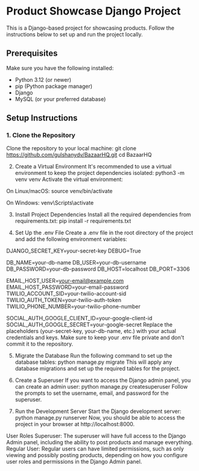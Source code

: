 # Product Showcase Django Project

This is a Django-based project for showcasing products. Follow the instructions below to set up and run the project locally.

## Prerequisites

Make sure you have the following installed:
- Python 3.12 (or newer)
- pip (Python package manager)
- Django
- MySQL (or your preferred database)

## Setup Instructions

### 1. Clone the Repository
Clone the repository to your local machine:
git clone https://github.com/gulshanydv/BazaarHQ.git
cd BazaarHQ

2. Create a Virtual Environment
It's recommended to use a virtual environment to keep the project dependencies isolated:
python3 -m venv venv
Activate the virtual environment:

On Linux/macOS:
source venv/bin/activate

On Windows:
venv\Scripts\activate

3. Install Project Dependencies
Install all the required dependencies from requirements.txt:
pip install -r requirements.txt


4. Set Up the .env File
Create a .env file in the root directory of the project and add the following environment variables:

DJANGO_SECRET_KEY=your-secret-key
DEBUG=True

DB_NAME=your-db-name
DB_USER=your-db-username
DB_PASSWORD=your-db-password
DB_HOST=localhost
DB_PORT=3306

EMAIL_HOST_USER=your-email@example.com
EMAIL_HOST_PASSWORD=your-email-password
TWILIO_ACCOUNT_SID=your-twilio-account-sid
TWILIO_AUTH_TOKEN=your-twilio-auth-token
TWILIO_PHONE_NUMBER=your-twilio-phone-number

SOCIAL_AUTH_GOOGLE_CLIENT_ID=your-google-client-id
SOCIAL_AUTH_GOOGLE_SECRET=your-google-secret
Replace the placeholders (your-secret-key, your-db-name, etc.) with your actual credentials and keys.
Make sure to keep your .env file private and don't commit it to the repository.

5. Migrate the Database
Run the following command to set up the database tables:
python manage.py migrate
This will apply any database migrations and set up the required tables for the project.

6. Create a Superuser
If you want to access the Django admin panel, you can create an admin user:
python manage.py createsuperuser
Follow the prompts to set the username, email, and password for the superuser.

7. Run the Development Server
Start the Django development server:
python manage.py runserver
Now, you should be able to access the project in your browser at http://localhost:8000.

User Roles
Superuser: The superuser will have full access to the Django Admin panel, including the ability to post products and manage everything.
Regular User: Regular users can have limited permissions, such as only viewing and possibly posting products, depending on how you configure user roles and permissions in the Django Admin panel.
